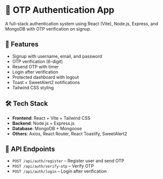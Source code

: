 # 🔐 OTP Authentication App

A full-stack authentication system using React (Vite), Node.js, Express, and MongoDB with OTP verification on signup.

## 🚀 Features

- Signup with username, email, and password
- OTP verification (6-digit)
- Resend OTP with timer
- Login after verification
- Protected dashboard with logout
- Toast + SweetAlert2 notifications
- Tailwind CSS styling

## 🛠️ Tech Stack

- **Frontend**: React + Vite + Tailwind CSS
- **Backend**: Node.js + Express.js
- **Database**: MongoDB + Mongoose
- **Others**: Axios, React Router, React Toastify, SweetAlert2

## 🧪 API Endpoints

- `POST /api/auth/register` – Register user and send OTP
- `POST /api/auth/verify-otp` – Verify OTP
- `POST /api/auth/login` – Login after verification

